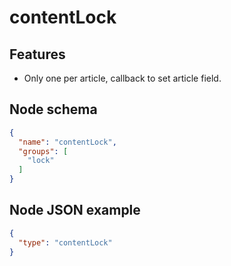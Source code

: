 # contentLock

## Features
- Only one per article, callback to set article field.

## Node schema

```json
{
  "name": "contentLock",
  "groups": [
    "lock"
  ]
}
```

## Node JSON example

```json
{
  "type": "contentLock"
}
```
